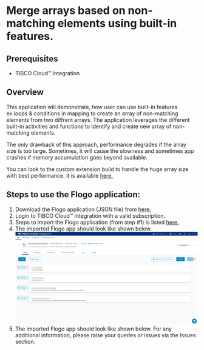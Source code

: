 # Merge arrays based on non-matching elements using built-in features. 


## Prerequisites
- TIBCO Cloud™ Integration


## Overview

This application will demonstrate, how user can use built-in features ex.loops & conditions in mapping to create an array of non-matching elements from two diffrent arrays.
The application leverages the different built-in activities and functions to identify and create new array of non-matching elements.

The only drawback of this approach, performance degrades if the array size is too large. Sometimes, it will cause the slowness and sometimes app crashes if memory accumulation goes beyond available.

You can look to the custom extension build to handle the huge array size with best performance. It is available [here.](https://github.com/TIBCOSoftware/tci-flogo/tree/master/samples/app-dev/Array-Operations/Find_NonCommonArrayElement-UsingCustomExtension)


## Steps to use the Flogo application:
1. Download the Flogo application (JSON file) from [here.](https://github.com/TIBCOSoftware/tci-flogo/blob/master/samples/app-dev/Array-Operations/Find_NonCommonArrayElements/Find_Non-CommonArrayElements.json)
2. Login to TIBCO Cloud™ Integration with a valid subscription.
3. Steps to import the Flogo application (from step #1) is listed [here.](https://github.com/TIBCOSoftware/tci-flogo/tree/master/samples/app-dev#readme)
4. The imported Flogo app should look like shown below.![non-matching-array](https://github.com/TIBCOSoftware/tci-flogo/blob/master/samples/app-dev/import-screenshots/non-matching-array.png)
5. The imported Flogo app should look like shown below. For any additional information, please raise your queries or issues via the Issues section.
